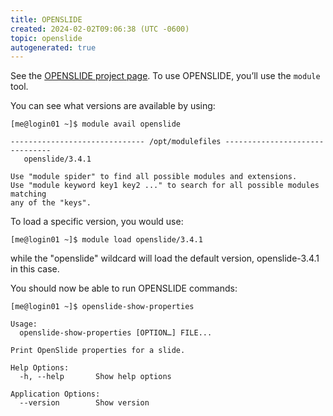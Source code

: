 ```yaml
---
title: OPENSLIDE
created: 2024-02-02T09:06:38 (UTC -0600)
topic: openslide
autogenerated: true
---
```

<!-- This file was automatically generated. To edit, modify software_packages.yml . -->
See the [OPENSLIDE project page](https://openslide.org/). To use OPENSLIDE, you’ll use the `module` tool.

You can see what versions are available by using:
```
[me@login01 ~]$ module avail openslide

------------------------------ /opt/modulefiles -------------------------------
   openslide/3.4.1

Use "module spider" to find all possible modules and extensions.
Use "module keyword key1 key2 ..." to search for all possible modules matching
any of the "keys".
```

To load a specific version, you would use:
```
[me@login01 ~]$ module load openslide/3.4.1
```

while the "openslide" wildcard will load the default version, openslide-3.4.1 in this case.

You should now be able to run OPENSLIDE commands:
```
[me@login01 ~]$ openslide-show-properties
```
```
Usage:
  openslide-show-properties [OPTION…] FILE...

Print OpenSlide properties for a slide.

Help Options:
  -h, --help       Show help options

Application Options:
  --version        Show version
```

